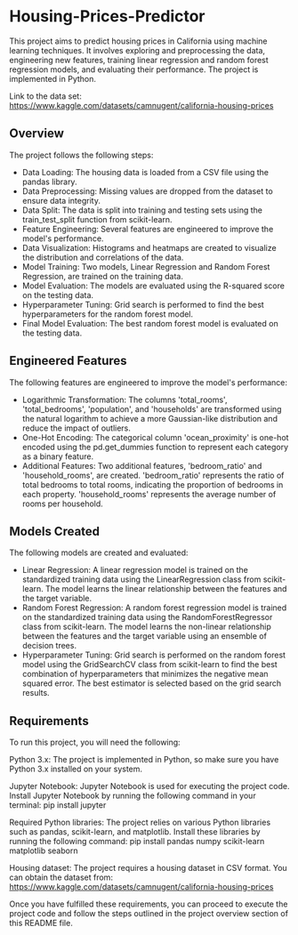 # Housing-Prices-Predictor

This project aims to predict housing prices in California using machine learning techniques. It involves exploring and preprocessing the data, engineering new features, training linear regression and random forest regression models, and evaluating their performance. The project is implemented in Python.

Link to the data set: https://www.kaggle.com/datasets/camnugent/california-housing-prices

## Overview

The project follows the following steps:

- Data Loading: The housing data is loaded from a CSV file using the pandas library.
- Data Preprocessing: Missing values are dropped from the dataset to ensure data integrity.
- Data Split: The data is split into training and testing sets using the train_test_split function from scikit-learn.
- Feature Engineering: Several features are engineered to improve the model's performance.
- Data Visualization: Histograms and heatmaps are created to visualize the distribution and correlations of the data.
- Model Training: Two models, Linear Regression and Random Forest Regression, are trained on the training data.
- Model Evaluation: The models are evaluated using the R-squared score on the testing data.
- Hyperparameter Tuning: Grid search is performed to find the best hyperparameters for the random forest model.
- Final Model Evaluation: The best random forest model is evaluated on the testing data.

## Engineered Features

The following features are engineered to improve the model's performance:

- Logarithmic Transformation: The columns 'total_rooms', 'total_bedrooms', 'population', and 'households' are transformed using the natural logarithm to achieve a more Gaussian-like distribution and reduce the impact of outliers.
- One-Hot Encoding: The categorical column 'ocean_proximity' is one-hot encoded using the pd.get_dummies function to represent each category as a binary feature.
- Additional Features: Two additional features, 'bedroom_ratio' and 'household_rooms', are created. 'bedroom_ratio' represents the ratio of total bedrooms to total rooms, indicating the proportion of bedrooms in each property. 'household_rooms' represents the average number of rooms per household.

## Models Created

The following models are created and evaluated:

- Linear Regression: A linear regression model is trained on the standardized training data using the LinearRegression class from scikit-learn. The model learns the linear relationship between the features and the target variable.
- Random Forest Regression: A random forest regression model is trained on the standardized training data using the RandomForestRegressor class from scikit-learn. The model learns the non-linear relationship between the features and the target variable using an ensemble of decision trees.
- Hyperparameter Tuning: Grid search is performed on the random forest model using the GridSearchCV class from scikit-learn to find the best combination of hyperparameters that minimizes the negative mean squared error. The best estimator is selected based on the grid search results.

## Requirements

To run this project, you will need the following:

Python 3.x: The project is implemented in Python, so make sure you have Python 3.x installed on your system.

Jupyter Notebook: Jupyter Notebook is used for executing the project code. Install Jupyter Notebook by running the following command in your terminal:
    pip install jupyter

Required Python libraries: The project relies on various Python libraries such as pandas, scikit-learn, and matplotlib. Install these libraries by running the following command:
    pip install pandas numpy scikit-learn matplotlib seaborn

Housing dataset: The project requires a housing dataset in CSV format. You can obtain the dataset from:
    https://www.kaggle.com/datasets/camnugent/california-housing-prices
    
Once you have fulfilled these requirements, you can proceed to execute the project code and follow the steps outlined in the project overview section of this README file.
